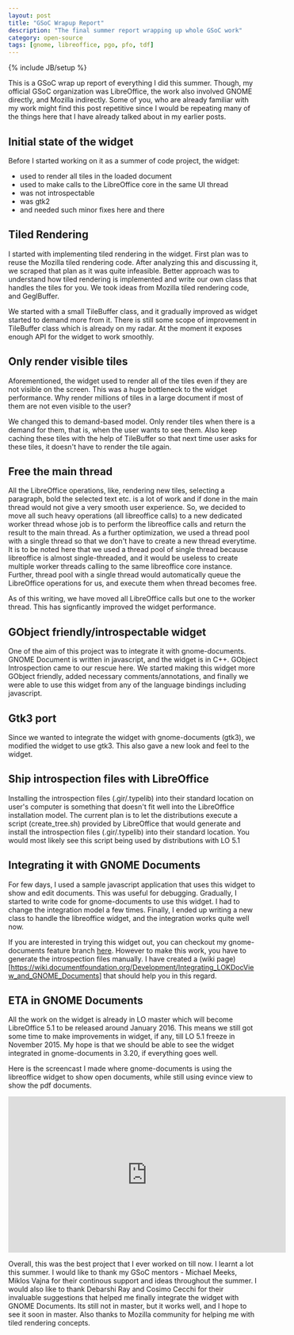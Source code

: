 ```yaml
---
layout: post
title: "GSoC Wrapup Report"
description: "The final summer report wrapping up whole GSoC work"
category: open-source
tags: [gnome, libreoffice, pgo, pfo, tdf]
---
```

{% include JB/setup %}

This is a GSoC wrap up report of everything I did this summer. Though, my official
GSoC organization was LibreOffice, the work also involved GNOME directly, and Mozilla
indirectly.
Some of you, who are already familiar with my work might find this post
repetitive since I would be repeating many of the things here that I have
already talked about in my earlier posts.

## Initial state of the widget

Before I started working on it as a summer of code project, the widget:

* used to render all tiles in the loaded document
* used to make calls to the LibreOffice core in the same UI thread
* was not introspectable
* was gtk2
* and needed such minor fixes here and there

## Tiled Rendering

I started with implementing tiled rendering in the widget. First plan was to
reuse the Mozilla tiled rendering code. After analyzing this and discussing it, we scraped
that plan as it was quite infeasible. Better approach was to understand how tiled
rendering is implemented and write our own class that handles the tiles for
you. We took ideas from Mozilla tiled rendering code, and GeglBuffer.

We started with a small TileBuffer class, and it gradually improved as
widget started to demand more from it. There is still some scope of
improvement in TileBuffer class which is already on my radar. At the moment it exposes enough API for the
widget to work smoothly.

## Only render visible tiles

Aforementioned, the widget used to render all of the tiles even if they are not
visible on the screen. This was a huge bottleneck to the widget
performance. Why render millions of tiles in a large document if most of them are
not even visible to the user?

We changed this to demand-based model. Only render tiles when there is a demand
for them, that is, when the user wants to see them. Also keep caching these tiles
with the help of TileBuffer so that next time user asks for these tiles, it
doesn't have to render the tile again.

## Free the main thread 

All the LibreOffice operations, like, rendering new tiles, selecting a
paragraph, bold the selected text etc. is a lot of work and if done in the main
thread would not give a very smooth user experience. So, we decided to move all
such heavy operations (all libreoffice calls) to a new dedicated worker thread
whose job is to perform the libreoffice calls and return the result to the main
thread. As a further optimization, we used a thread pool with a single thread so
that we don't have to create a new thread everytime. It is to be noted here that
we used a thread pool of single thread because libreoffice is almost
single-threaded, and it would be useless to create multiple worker threads
calling to the same libreoffice core instance. Further, thread pool with a single
thread would automatically queue the LibreOffice operations for us, and execute
them when thread becomes free.

As of this writing, we have moved all LibreOffice calls but one to the worker
thread. This has signficantly improved the widget performance.

## GObject friendly/introspectable widget 

One of the aim of this project was to integrate it with
gnome-documents. GNOME Document is written in javascript, and the widget is in
C++. GObject Introspection came to our rescue here. We started making this
widget more GObject friendly, added necessary comments/annotations, and finally
we were able to use this widget from any of the language bindings including
javascript.

## Gtk3 port

Since we wanted to integrate the widget with gnome-documents (gtk3), we modified
the widget to use gtk3. This also gave a new look and feel to the widget.

## Ship introspection files with LibreOffice

Installing the introspection files (.gir/.typelib) into their standard location
on user's computer is something that doesn't fit well into the LibreOffice
installation model. The current plan is to let the distributions execute a
script (create_tree.sh) provided by LibreOffice that would generate and install
the introspection files (.gir/.typelib) into their standard location. You would
most likely see this script being used by distributions with LO 5.1

## Integrating it with GNOME Documents 

For few days, I used a sample javascript application that uses this widget to
show and edit documents. This was useful for debugging. Gradually, I started to
write code for gnome-documents to use this widget. I had to change the
integration model a few times. Finally, I ended up writing a new class to handle
the libreoffice widget, and the integration works quite well now.

If you are interested in trying this widget out, you can checkout my
gnome-documents feature branch
[here](https://git.gnome.org/browse/gnome-documents/log/?h=wip/pranavk/lokdocview).
However to make this work, you have to generate the introspection files manually. I have
created a (wiki
page)[https://wiki.documentfoundation.org/Development/Integrating_LOKDocView_and_GNOME_Documents]
that should help you in this regard.

## ETA in GNOME Documents

All the work on the widget is already in LO master which will become LibreOffice
5.1 to be released around January 2016. This means we still got some time to
make improvements in widget, if any, till LO 5.1 freeze in November 2015. My hope is that we should be
able to see the widget integrated in gnome-documents in 3.20, if everything goes well.

Here is the screencast I made where gnome-documents is using the libreoffice
widget to show open documents, while still using evince view to show the pdf
documents.

<iframe width="560" height="315" src="https://www.youtube.com/embed/bxh4k0rFMc0" frameborder="0" allowfullscreen></iframe>

Overall, this was the best project that I ever worked on till now. I learnt a
lot this summer. I would like to thank my GSoC mentors - Michael Meeks,
Miklos Vajna for their continous support and ideas throughout the
summer. I would also like to thank Debarshi Ray and Cosimo Cecchi for their
invaluable suggestions that helped me finally integrate the widget with GNOME
Documents. Its still not in master, but it works well, and I hope to see it soon
in master. Also thanks to Mozilla community for helping me with tiled rendering concepts.
